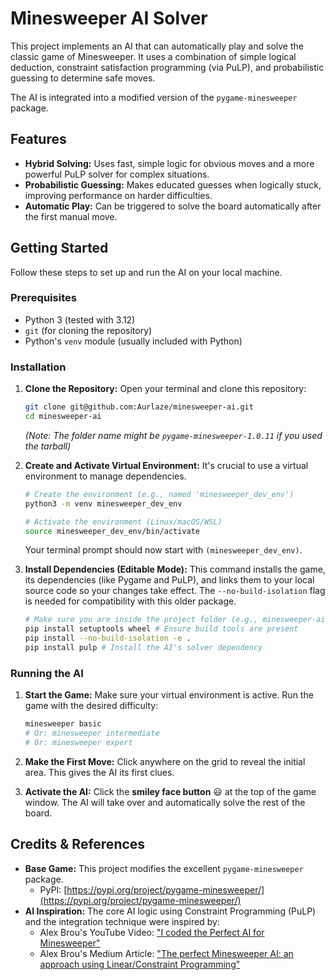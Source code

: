 # Minesweeper AI Solver

This project implements an AI that can automatically play and solve the classic game of Minesweeper. It uses a combination of simple logical deduction, constraint satisfaction programming (via PuLP), and probabilistic guessing to determine safe moves.

The AI is integrated into a modified version of the `pygame-minesweeper` package.

## Features

* **Hybrid Solving:** Uses fast, simple logic for obvious moves and a more powerful PuLP solver for complex situations.
* **Probabilistic Guessing:** Makes educated guesses when logically stuck, improving performance on harder difficulties.
* **Automatic Play:** Can be triggered to solve the board automatically after the first manual move.

## Getting Started

Follow these steps to set up and run the AI on your local machine.

### Prerequisites

* Python 3 (tested with 3.12)
* `git` (for cloning the repository)
* Python's `venv` module (usually included with Python)

### Installation

1.  **Clone the Repository:**
    Open your terminal and clone this repository:
    ```bash
    git clone git@github.com:Aurlaze/minesweeper-ai.git
    cd minesweeper-ai
    ```
    *(Note: The folder name might be `pygame-minesweeper-1.0.11` if you used the tarball)*

2.  **Create and Activate Virtual Environment:**
    It's crucial to use a virtual environment to manage dependencies.
    ```bash
    # Create the environment (e.g., named 'minesweeper_dev_env')
    python3 -m venv minesweeper_dev_env

    # Activate the environment (Linux/macOS/WSL)
    source minesweeper_dev_env/bin/activate
    ```
    Your terminal prompt should now start with `(minesweeper_dev_env)`.

3.  **Install Dependencies (Editable Mode):**
    This command installs the game, its dependencies (like Pygame and PuLP), and links them to your local source code so your changes take effect. The `--no-build-isolation` flag is needed for compatibility with this older package.
    ```bash
    # Make sure you are inside the project folder (e.g., minesweeper-ai or pygame-minesweeper-1.0.11)
    pip install setuptools wheel # Ensure build tools are present
    pip install --no-build-isolation -e .
    pip install pulp # Install the AI's solver dependency
    ```

### Running the AI

1.  **Start the Game:**
    Make sure your virtual environment is active. Run the game with the desired difficulty:
    ```bash
    minesweeper basic
    # Or: minesweeper intermediate
    # Or: minesweeper expert
    ```

2.  **Make the First Move:**
    Click anywhere on the grid to reveal the initial area. This gives the AI its first clues.

3.  **Activate the AI:**
    Click the **smiley face button** 😃 at the top of the game window. The AI will take over and automatically solve the rest of the board.

## Credits & References

* **Base Game:** This project modifies the excellent `pygame-minesweeper` package.
    * PyPI: [https://pypi.org/project/pygame-minesweeper/](https://pypi.org/project/pygame-minesweeper/)
* **AI Inspiration:** The core AI logic using Constraint Programming (PuLP) and the integration technique were inspired by:
    * Alex Brou's YouTube Video: ["I coded the Perfect AI for Minesweeper"](https://youtu.be/gKMZbzl0V7U)
    * Alex Brou's Medium Article: ["The perfect Minesweeper AI: an approach using Linear/Constraint Programming"](https://medium.com/@alexbrou/the-perfect-minesweeper-ai-an-approach-using-linear-constraint-programming-1d4cf8cc8101)
